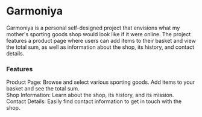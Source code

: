 <h1>Garmoniya</h1>
<p>Garmoniya is a personal self-designed project that envisions what my mother's sporting goods shop would look like if it were online. The project features a product page where users can add items to their basket and view the total sum, as well as information about the shop, its history, and contact details.</p>

<h3>Features</h3>
Product Page: Browse and select various sporting goods. Add items to your basket and see the total sum.<br>
Shop Information: Learn about the shop, its history, and its mission.<br>
Contact Details: Easily find contact information to get in touch with the shop.<br>
 
 

 
 
